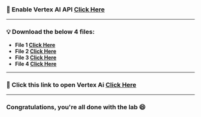 ### 🚀 Enable Vertex AI API [Click Here](https://console.cloud.google.com/marketplace/product/google/aiplatform.googleapis.com?q=search&referrer=search&project=)

---

### 💡 Download the below 4 files:

- **File 1 [Click Here](https://github.com/chayandeokar/Cloud-Skills-2025/blob/master/Get%20Started%20with%20Vertex%20AI%20Studio/chayan1.json)**
- **File 2 [Click Here](https://github.com/chayandeokar/Cloud-Skills-2025/blob/master/Get%20Started%20with%20Vertex%20AI%20Studio/file2.json)**
- **File 3 [Click Here](https://github.com/chayandeokar/Cloud-Skills-2025/blob/master/Get%20Started%20with%20Vertex%20AI%20Studio/file3.json)**
- **File 4 [Click Here](https://github.com/chayandeokar/Cloud-Skills-2025/blob/master/Get%20Started%20with%20Vertex%20AI%20Studio/file4.json)**

---

### 🚀 Click this link to open Vertex Ai [Click Here](https://console.cloud.google.com/vertex-ai/studio/saved-prompts?project=)

---

### Congratulations, you're all done with the lab 😄
